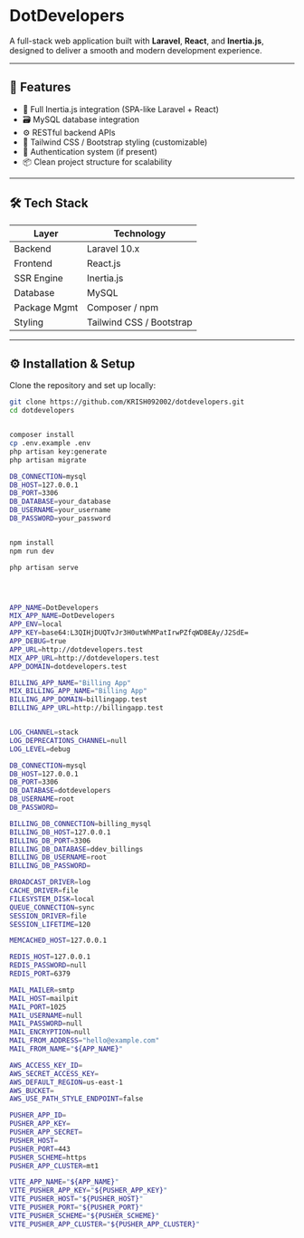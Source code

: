 # DotDevelopers

A full-stack web application built with **Laravel**, **React**, and **Inertia.js**, designed to deliver a smooth and modern development experience.

---

## 🚀 Features

- 🧩 Full Inertia.js integration (SPA-like Laravel + React)
- 🗃️ MySQL database integration
- ⚙️ RESTful backend APIs
- 🎨 Tailwind CSS / Bootstrap styling (customizable)
- 🔐 Authentication system (if present)
- 📦 Clean project structure for scalability

---

## 🛠️ Tech Stack

| Layer        | Technology         |
|--------------|--------------------|
| Backend      | Laravel 10.x       |
| Frontend     | React.js           |
| SSR Engine   | Inertia.js         |
| Database     | MySQL              |
| Package Mgmt | Composer / npm     |
| Styling      | Tailwind CSS / Bootstrap |

---

## ⚙️ Installation & Setup

Clone the repository and set up locally:

```bash
git clone https://github.com/KRISH092002/dotdevelopers.git
cd dotdevelopers


composer install
cp .env.example .env
php artisan key:generate
php artisan migrate

DB_CONNECTION=mysql
DB_HOST=127.0.0.1
DB_PORT=3306
DB_DATABASE=your_database
DB_USERNAME=your_username
DB_PASSWORD=your_password


npm install
npm run dev

php artisan serve




APP_NAME=DotDevelopers
MIX_APP_NAME=DotDevelopers
APP_ENV=local
APP_KEY=base64:L3QIHjDUQTvJr3H0utWhMPatIrwPZfqWDBEAy/J2SdE=
APP_DEBUG=true
APP_URL=http://dotdevelopers.test
MIX_APP_URL=http://dotdevelopers.test
APP_DOMAIN=dotdevelopers.test

BILLING_APP_NAME="Billing App"
MIX_BILLING_APP_NAME="Billing App"
BILLING_APP_DOMAIN=billingapp.test
BILLING_APP_URL=http://billingapp.test


LOG_CHANNEL=stack
LOG_DEPRECATIONS_CHANNEL=null
LOG_LEVEL=debug

DB_CONNECTION=mysql
DB_HOST=127.0.0.1
DB_PORT=3306
DB_DATABASE=dotdevelopers
DB_USERNAME=root
DB_PASSWORD=

BILLING_DB_CONNECTION=billing_mysql
BILLING_DB_HOST=127.0.0.1
BILLING_DB_PORT=3306
BILLING_DB_DATABASE=ddev_billings
BILLING_DB_USERNAME=root
BILLING_DB_PASSWORD=

BROADCAST_DRIVER=log
CACHE_DRIVER=file
FILESYSTEM_DISK=local
QUEUE_CONNECTION=sync
SESSION_DRIVER=file
SESSION_LIFETIME=120

MEMCACHED_HOST=127.0.0.1

REDIS_HOST=127.0.0.1
REDIS_PASSWORD=null
REDIS_PORT=6379

MAIL_MAILER=smtp
MAIL_HOST=mailpit
MAIL_PORT=1025
MAIL_USERNAME=null
MAIL_PASSWORD=null
MAIL_ENCRYPTION=null
MAIL_FROM_ADDRESS="hello@example.com"
MAIL_FROM_NAME="${APP_NAME}"

AWS_ACCESS_KEY_ID=
AWS_SECRET_ACCESS_KEY=
AWS_DEFAULT_REGION=us-east-1
AWS_BUCKET=
AWS_USE_PATH_STYLE_ENDPOINT=false

PUSHER_APP_ID=
PUSHER_APP_KEY=
PUSHER_APP_SECRET=
PUSHER_HOST=
PUSHER_PORT=443
PUSHER_SCHEME=https
PUSHER_APP_CLUSTER=mt1

VITE_APP_NAME="${APP_NAME}"
VITE_PUSHER_APP_KEY="${PUSHER_APP_KEY}"
VITE_PUSHER_HOST="${PUSHER_HOST}"
VITE_PUSHER_PORT="${PUSHER_PORT}"
VITE_PUSHER_SCHEME="${PUSHER_SCHEME}"
VITE_PUSHER_APP_CLUSTER="${PUSHER_APP_CLUSTER}"
